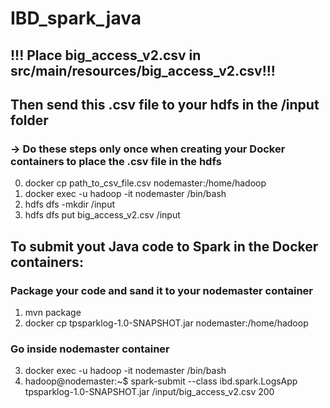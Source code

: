 # IBD_spark_java

## !!! Place big_access_v2.csv in src/main/resources/big_access_v2.csv!!!
## Then send this .csv file to your hdfs in the /input folder
### -> Do these steps only once when creating your Docker containers to place the .csv file in the hdfs

 0) docker cp path_to_csv_file.csv nodemaster:/home/hadoop
 1) docker exec -u hadoop -it nodemaster /bin/bash
 2) hdfs dfs -mkdir /input
 3) hdfs dfs put big_access_v2.csv /input
 

## To submit yout Java code to Spark in the Docker containers:

### Package your code and sand it to your nodemaster container
 1) mvn package
 2) docker cp tpsparklog-1.0-SNAPSHOT.jar nodemaster:/home/hadoop

### Go inside nodemaster container
3) docker exec -u hadoop -it nodemaster /bin/bash
4) hadoop@nodemaster:~$ spark-submit --class ibd.spark.LogsApp tpsparklog-1.0-SNAPSHOT.jar /input/big_access_v2.csv 200


